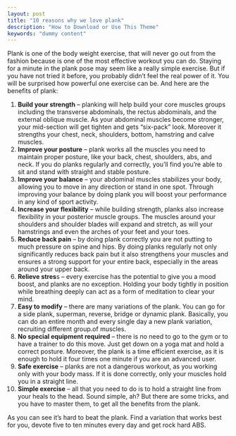 ```yaml
---
layout: post
title: "10 reasons why we love plank"
description: "How to Download or Use This Theme"
keywords: "dummy content"
---
```


Plank is one of the body weight exercise, that will never go out from the fashion because is one of the most effective workout you can do. Staying for a minute in the plank pose may seem like a really simple exercise. But if you have not tried it before, you probably didn’t feel the real power of it. You will be surprised how powerful one exercise can be. And here are the benefits of plank:

1. **Build your strength** – planking will help build your core muscles groups including the transverse abdominals, the rectus abdominals, and the external oblique muscle. As your abdominal muscles become stronger, your mid-section will get tighten and gets “six-pack” look. Moreover it strengths your chest, neck, shoulders, bottom, hamstring and calve muscles.
2. **Improve your posture** – plank works all the muscles you need to maintain proper posture, like your back, chest, shoulders, abs, and neck. If you do planks regularly and correctly, you’ll find you’re able to sit and stand with straight and stable posture.
3. **Improve your balance** – your abdominal muscles stabilizes your body, allowing you to move in any direction or stand in one spot. Through improving your balance by doing plank you will boost your performance in any kind of sport activity.
4. **Increase your flexibility** – while building strength, planks also increase flexibility in your posterior muscle groups. The muscles around your shoulders and shoulder blades will expand and stretch, as will your hamstrings and even the arches of your feet and your toes.
5. **Reduce back pain** – by doing plank correctly you are not putting to much pressure on spine and hips. By doing planks regularly not only significantly reduces back pain but it also strengthens your muscles and ensures a strong support for your entire back, especially in the areas around your upper back.
6. **Relieve stres**s – every exercise has the potential to give you a mood boost, and planks are no exception. Holding your body tightly in position while breathing deeply can act as a form of meditation to clear your mind.
7. **Easy to modify** – there are many variations of the plank. You can go for a side plank, superman, reverse, bridge or dynamic plank. Basically, you can do an entire month and every single day a new plank variation, recruiting different group.of muscles.
8. **No special equipment required** – there is no need to go to the gym or to have a trainer to do this move. Just get down on a yoga mat and hold a correct posture. Moreover, the plank is a time efficient exercise, as it is enough to hold it four times one minute if you are an advanced user. 
9. **Safe exercise** – planks are not a dangerous workout, as you working only with your body mass. If it is done correctly, only your muscles hold you in a straight line.
10. **Simple exercise** – all that you need to do is to hold a straight line from your heals to the head. Sound simple, ah? But there are some tricks, and you have to master them, to get all the benefits from the plank.

As you can see it’s hard to beat the plank. Find a variation that works best for you, devote five to ten minutes every day and get rock hard ABS.